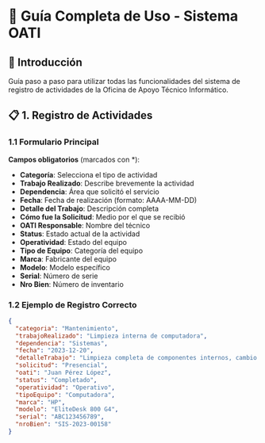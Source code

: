 # 📖 Guía Completa de Uso - Sistema OATI

## 🎯 Introducción
Guía paso a paso para utilizar todas las funcionalidades del sistema de registro de actividades de la Oficina de Apoyo Técnico Informático.

## 📋 1. Registro de Actividades

### 1.1 Formulario Principal
**Campos obligatorios** (marcados con *):
- **Categoría**: Selecciona el tipo de actividad
- **Trabajo Realizado**: Describe brevemente la actividad
- **Dependencia**: Área que solicitó el servicio
- **Fecha**: Fecha de realización (formato: AAAA-MM-DD)
- **Detalle del Trabajo**: Descripción completa
- **Cómo fue la Solicitud**: Medio por el que se recibió
- **OATI Responsable**: Nombre del técnico
- **Status**: Estado actual de la actividad
- **Operatividad**: Estado del equipo
- **Tipo de Equipo**: Categoría del equipo
- **Marca**: Fabricante del equipo
- **Modelo**: Modelo específico
- **Serial**: Número de serie
- **Nro Bien**: Número de inventario

### 1.2 Ejemplo de Registro Correcto
```json
{
  "categoria": "Mantenimiento",
  "trabajoRealizado": "Limpieza interna de computadora",
  "dependencia": "Sistemas",
  "fecha": "2023-12-20",
  "detalleTrabajo": "Limpieza completa de componentes internos, cambio de pasta térmica y limpieza de ventiladores",
  "solicitud": "Presencial",
  "oati": "Juan Pérez López",
  "status": "Completado",
  "operatividad": "Operativo",
  "tipoEquipo": "Computadora",
  "marca": "HP",
  "modelo": "EliteDesk 800 G4",
  "serial": "ABC123456789",
  "nroBien": "SIS-2023-00158"
}
